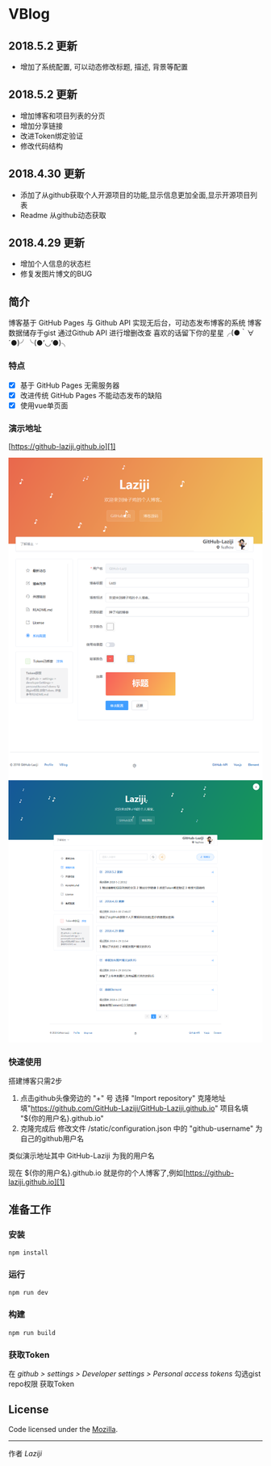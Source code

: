# VBlog

## 2018.5.2 更新
- 增加了系统配置, 可以动态修改标题, 描述, 背景等配置 

## 2018.5.2 更新
- 增加博客和项目列表的分页 
- 增加分享链接 
- 改进Token绑定验证 
- 修改代码结构 

## 2018.4.30 更新
- 添加了从github获取个人开源项目的功能,显示信息更加全面,显示开源项目列表
- Readme 从github动态获取

## 2018.4.29 更新
- 增加个人信息的状态栏
- 修复发图片博文的BUG 

## 简介

博客基于 GitHub Pages 与 Github API 实现无后台，可动态发布博客的系统
博客数据储存于gist 通过Github API 进行增删改查
喜欢的话留下你的星星╭(●｀∀´●)╯╰(●’◡’●)╮

### 特点

- [x] 基于 GitHub Pages 无需服务器
- [x] 改进传统 GitHub Pages 不能动态发布的缺陷
- [x] 使用vue单页面

### 演示地址
[https://github-laziji.github.io][1]

![博客截图](screenshots/201805051931.png)
![博客截图](screenshots/201805040936.png)

### 快速使用
搭建博客只需2步
1. 点击github头像旁边的 "+" 号 选择 "Import repository" 克隆地址填"https://github.com/GitHub-Laziji/GitHub-Laziji.github.io" 项目名填 "${你的用户名}.github.io" 
2. 克隆完成后 修改文件 /static/configuration.json 中的 "github-username" 为自己的github用户名


类似演示地址其中 GitHub-Laziji 为我的用户名


现在 ${你的用户名}.github.io 就是你的个人博客了,例如[https://github-laziji.github.io][1]

## 准备工作

### 安装

    npm install 

### 运行

    npm run dev 


### 构建

    npm run build


### 获取Token

在 *github > settings > Developer settings > Personal access tokens*  勾选gist repo权限 获取Token


## License

Code licensed under the [Mozilla](LICENSE).



------


作者 *Laziji*





  [1]: https://github-laziji.github.io
  [2]: https://github.com/GitHub-Laziji/GitHub-Laziji.github.io
